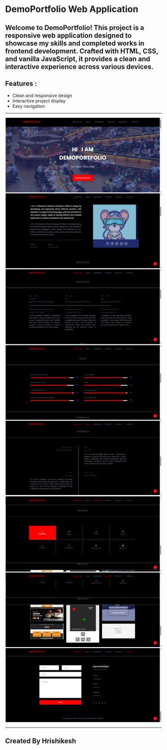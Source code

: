 # DemoPortfolio Web Application

## Welcome to **DemoPortfolio**! This project is a **responsive web application** designed to showcase my skills and completed works in frontend development. Crafted with **HTML, CSS, and vanilla JavaScript**, it provides a clean and interactive experience across various devices.

## Features :
* Clean and responsive design
* Interactive project display
* Easy navigation

---
<img src="/Display/Screenshot%20(896).png"> </img>
<img src="/Display/Screenshot%20(904).png"> </img>
<img src="/Display/Screenshot%20(898).png"> </img>
<img src="/Display/Screenshot%20(899).png"> </img>
<img src="/Display/Screenshot%20(900).png"> </img>
<img src="/Display/Screenshot%20(901).png"> </img>
<img src="/Display/Screenshot%20(902).png"> </img>
<img src="/Display/Screenshot%20(903).png"> </img>

---
## Created By Hrishikesh
